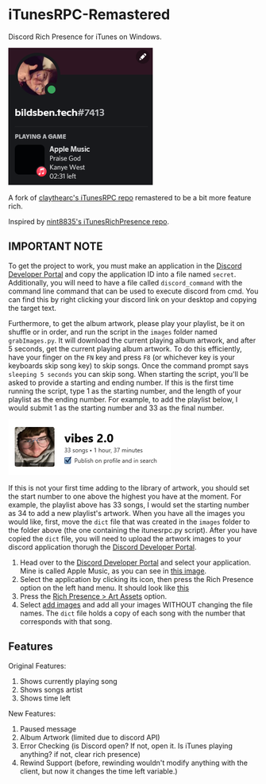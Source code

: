 # iTunesRPC-Remastered

Discord Rich Presence for iTunes on Windows.

![The application in use.](/docs/a.png)

A fork of [claythearc's iTunesRPC repo](https://github.com/claythearc/iTunesRPC) remastered to be a bit more feature rich.

Inspired by [nint8835's iTunesRichPresence repo](https://github.com/nint8835/iTunesRichPresence).

## IMPORTANT NOTE
To get the project to work, you must make an application in the [Discord Developer Portal](https://discord.com/developers/applications) and copy the
application ID into a file named ```secret```.
Additionally, you will need to have a file called ```discord_command``` with the command line command that can be used to execute discord from cmd. You can find this by right clicking your discord link on your desktop and copying the target text. 

Furthermore, to get the album artwork, please play your playlist, be it on shuffle or in order, and run the script in the ```images``` folder named ```grabImages.py```. It will download the current playing album artwork, and after 5 seconds, get the current playing album artwork. To do this efficiently, have your finger on the ```FN``` key and press ```F8``` (or whichever key is your keyboards skip song key) to skip songs. Once the command prompt says ```sleeping 5 seconds``` you can skip song. When starting the script, you'll be asked to provide a starting and ending number. If this is the first time running the script, type 1 as the starting number, and the length of your playlist as the ending number. For example, to add the playlist below, I would submit 1 as the starting number and 33 as the final number.

![An image showing a cropped screenshot of an iTunes playlist named vibes 2.0, with a cover of a boy in a hoodie with the caption "roadman". Below the title of the playlist is the message "33 songs, totalling 1 hour and 37 minutes". Below this is a checkmark box that is ticked saying "publish on profile and in search".](/docs/1.png "My Playlist as an example.")

If this is not your first time adding to the library of artwork, you should set the start number to one above the highest you have at the moment. For example, the playlist above has 33 songs, I would set the starting number as 34 to add a new playlist's artwork. When you have all the images you would like, first, move the ```dict``` file that was created in the ```images``` folder to the folder above (the one containing the itunesrpc.py script). After you have copied the ```dict``` file, you will need to upload the artwork images to your discord application thorugh the [Discord Developer Portal](https://discord.com/developers/applications).

1. Head over to the [Discord Developer Portal](https://discord.com/developers/applications) and select your application. Mine is called Apple Music, as you can see in [this image](/docs/2.png).
2. Select the application by clicking its icon, then press the Rich Presence option on the left hand menu. It should look like [this](/docs/3.png)
3. Press the [Rich Presence > Art Assets](/docs/4.png) option.
4. Select [add images](/docs/5.png) and add all your images WITHOUT changing the file names. The ```dict``` file holds a copy of each song with the number that corresponds with that song.

## Features

Original Features:
1. Shows currently playing song
2. Shows songs artist
3. Shows time left

New Features:
1. Paused message
2. Album Artwork (limited due to discord API)
3. Error Checking (is Discord open? If not, open it. Is iTunes playing anything? if not, clear rich presence)
4. Rewind Support (before, rewinding wouldn't modify anything with the client, but now it changes the time left variable.)